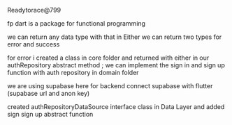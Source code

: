 Readytorace@799

fp dart is a package for functional programming 

we can return any data type with that 
in Either we can return two types for error and success

for error i created a class in core folder and returned with either in our authRepository abstract method ;
we can implement the sign in and sign up function with auth repository in domain folder

we are using supabase here for backend
connect supabase with flutter (supabase url and anon key)


created authRepositoryDataSource interface class in Data Layer and added sign sign up abstract function

